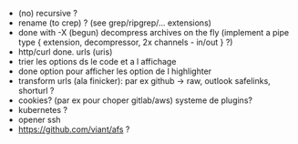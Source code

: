 
- (no) recursive ?
- rename (to crep) ? (see grep/ripgrep/... extensions)
- done with -X (begun) decompress archives on the fly (implement a pipe type { extension, decompressor, 2x channels - in/out } ?)
- http/curl done. urls (uris)
- trier les options ds le code et a l affichage
- done option pour afficher les option de l highlighter
- transform urls (ala finicker): par ex github -> raw, outlook safelinks, shorturl ?
- cookies? (par ex pour choper gitlab/aws) systeme de plugins?
- kubernetes ?
- opener ssh
- https://github.com/viant/afs ?
